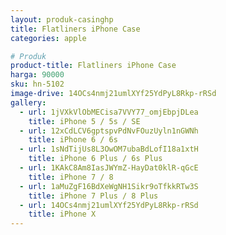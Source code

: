 ```yaml
---
layout: produk-casinghp
title: Flatliners iPhone Case
categories: apple

# Produk
product-title: Flatliners iPhone Case
harga: 90000
sku: hn-5102
image-drive: 14OCs4nmj21umlXYf25YdPyL8Rkp-rRSd
gallery:
  - url: 1jVXkVlObMECisa7VVY77_omjEbpjDLea
    title: iPhone 5 / 5s / SE
  - url: 12xCdLCV6gptspvPdNvFOuzUyln1nGWNh
    title: iPhone 6 / 6s
  - url: 1sNdTijUs8L3OwOM7ubaBdLofI18a1xtH
    title: iPhone 6 Plus / 6s Plus
  - url: 1KAkC8Am8IasJWYmZ-HayDat0klR-qGcE
    title: iPhone 7 / 8
  - url: 1aMuZgF16BdXeWgNH1Sikr9oTfkkRTw3S
    title: iPhone 7 Plus / 8 Plus
  - url: 14OCs4nmj21umlXYf25YdPyL8Rkp-rRSd
    title: iPhone X
---
```

